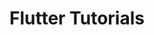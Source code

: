---
title: "Flutter Tutorials"
description: "Swift is a popular programming language for building iOS and macOS apps. Our Swift tutorials are designed for developers of all skill levels and cover the basics to advanced techniques. Learn how to build powerful, interactive apps with clear and concise lessons. Improve your skills and become a proficient Swift developer."
image: "images/swiftui-course-main.png"
layout: "swiftui-course"
draft: false

# chapters
course:
  enable: true
  title: "Flutter Tutorials"
  course_list:
  - name: "Improve your Flutter Navigation with Routes"
    content: "Learn how to use Routes to navigate between the different pages that make up an application developed with Flutter."
    url: "https://raulferrer.dev/blog/flutter_navigation_routes/"
    date: 2020-03-08
  - name: "Learn how to build in Flutter: Widgets"
    content: "Widgets are the main components in an application developed with Flutter. Learn what types there are, how to create them and how to use them."
    url: "https://raulferrer.dev/blog/learn_how_build_widgets_flutter/"
    date: 2020-01-12
  - name: "Deploy the Moor database on Flutter!"
    content: "Moor is one of the most used databases when developing applications with Flutter. Learn in a practical way to use Moor by developing an application with Flutter and Moor."
    url: "https://raulferrer.dev/blog/moor_database_flutter/"
    date: 2019-12-28
  - name: "Do you want to learn to program with Flutter? Get ready!"
    content: "Widgets are the main components in an application developed with Flutter. Learn what types there are, how to create them and how to use them."
    url: "https://raulferrer.dev/blog/learn_programming_with_flutter/"
    date: 2019-12-28
---